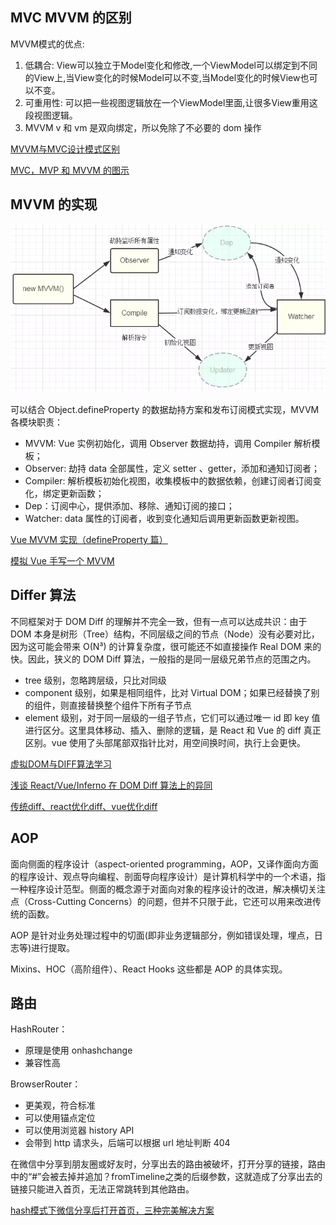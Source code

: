 ## MVC MVVM 的区别

MVVM模式的优点:
1. 低耦合: View可以独立于Model变化和修改,一个ViewModel可以绑定到不同的View上,当View变化的时候Model可以不变,当Model变化的时候View也可以不变。
2. 可重用性: 可以把一些视图逻辑放在一个ViewModel里面,让很多View重用这段视图逻辑。
3. MVVM v 和 vm 是双向绑定，所以免除了不必要的 dom 操作

[MVVM与MVC设计模式区别](https://juejin.im/post/5ceb4a2ef265da1b6f435291)

[MVC，MVP 和 MVVM 的图示](https://www.ruanyifeng.com/blog/2015/02/mvcmvp_mvvm.html)

## MVVM 的实现

![](../../assets/mvvm.png)

可以结合 Object.defineProperty 的数据劫持方案和发布订阅模式实现，MVVM 各模块职责：

* MVVM: Vue 实例初始化，调用 Observer 数据劫持，调用 Compiler 解析模板；
* Observer: 劫持 data 全部属性，定义 setter 、getter，添加和通知订阅者；
* Compiler: 解析模板初始化视图，收集模板中的数据依赖，创建订阅者订阅变化，绑定更新函数；
* Dep：订阅中心，提供添加、移除、通知订阅的接口；
* Watcher: data 属性的订阅者，收到变化通知后调用更新函数更新视图。

[Vue MVVM 实现（defineProperty 篇）](https://jancat.github.io/post/2019/vue-mvvm/)

[模拟 Vue 手写一个 MVVM](https://juejin.im/post/5b578682f265da0f504a5c6d)

## Differ 算法

不同框架对于 DOM Diff 的理解并不完全一致，但有一点可以达成共识：由于 DOM 本身是树形（Tree）结构，不同层级之间的节点（Node）没有必要对比，因为这可能会带来 O(N³) 的计算复杂度，很可能还不如直接操作 Real DOM 来的快。因此，狭义的 DOM Diff 算法，一般指的是同一层级兄弟节点的范围之内。

* tree 级别，忽略跨层级，只比对同级
* component 级别，如果是相同组件，比对 Virtual DOM；如果已经替换了别的组件，则直接替换整个组件下所有子节点
* element 级别，对于同一层级的一组子节点，它们可以通过唯一 id 即 key 值进行区分。这里具体移动、插入、删除的逻辑，是 React 和 Vue 的 diff 真正区别。vue 使用了头部尾部双指针比对，用空间换时间，执行上会更快。

[虚拟DOM与DIFF算法学习](https://segmentfault.com/a/1190000015820273)

[浅谈 React/Vue/Inferno 在 DOM Diff 算法上的异同](https://www.imooc.com/article/295545)

[传统diff、react优化diff、vue优化diff](https://www.jianshu.com/p/398e63dc1969)

## AOP

面向侧面的程序设计（aspect-oriented programming，AOP，又译作面向方面的程序设计、观点导向编程、剖面导向程序设计）是计算机科学中的一个术语，指一种程序设计范型。侧面的概念源于对面向对象的程序设计的改进，解决横切关注点（Cross-Cutting Concerns）的问题，但并不只限于此，它还可以用来改进传统的函数。

AOP 是针对业务处理过程中的切面(即非业务逻辑部分，例如错误处理，埋点，日志等)进行提取。

Mixins、HOC（高阶组件）、React Hooks 这些都是 AOP 的具体实现。

## 路由

HashRouter：
* 原理是使用 onhashchange
* 兼容性高

BrowserRouter：
* 更美观，符合标准
* 可以使用锚点定位
* 可以使用浏览器 history API
* 会带到 http 请求头，后端可以根据 url 地址判断 404

在微信中分享到朋友圈或好友时，分享出去的路由被破坏，打开分享的链接，路由中的“#”会被去掉并追加？fromTimeline之类的后缀参数，这就造成了分享出去的链接只能进入首页，无法正常跳转到其他路由。

[hash模式下微信分享后打开首页，三种完美解决方案](https://juejin.im/post/5e536fe2e51d4526ea7ef2b2)